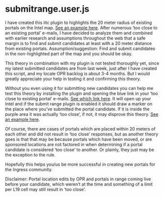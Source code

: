 # submitrange.user.js
I have created this iitc plugin to highlights the 20 meter radius of existing portals on the Intel map.
<a href="https://github.com/Wintervorst/iitc/raw/master/plugins/submitrange/assets/20meterradius.png">See an example here</a>.
After numerous ‘too close to an existing portal’ e-mails, I have decided to analyze them and combined with earlier research and assumptions throughout the web that a safe margin is to find and submit candidates at least with a 20 meter distance from existing portals.
Assumption/suggestion: Find and submit candidates in the non-highlighted part of the map and you should be okay.

This theory in combination with my plugin is not tested thoroughly yet, since my latest submitted candidates are from last week, just after I have created this script, and my locale OPR backlog is about 3-4 months. But I would greatly appreciate your help in testing it and confirming this theory.

Without you even using it for submitting new candidates you can help me test this theory by installing the plugin and opening the blue link in your ‘too close to existing portal’ e-mails. <a href="https://github.com/Wintervorst/iitc/raw/master/plugins/submitrange/assets/tooclosemaillink.png">See which link here</a>.
It will open up your Intel and if the submit range plugin is enabled it should draw a marker on the place where you’ve submitted the portal candidate. If it is inside the purple area it was actually ‘too close’, if not, it may disprove this theory. <a href="https://github.com/Wintervorst/iitc/raw/master/plugins/submitrange/assets/tooclosemarker.png">See an example here</a>.

Of course, there are cases of portals which are placed within 20 meters of each other and did not result in ‘too close’ responses, but as another theory goes is that that may be because portals which have been moved, or are sponsored locations are not factored in when determining if a portal candidate is considered ‘too close’ to another. Or plainly, they just may be the exception to the rule.

Hopefully this helps you/us be more successful in creating new portals for the Ingress community.

Disclaimer: Portal location edits by OPR and portals in range coming live before your candidate, which weren’t at the time and something of a limit per L19 cell may still result in ‘too close’.

